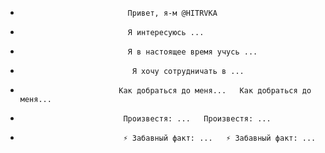 -                             Привет, я-м @HITRVKA                           
-                             Я интересуюсь ...                           
-                             Я в настоящее время учусь ...                           
-                             ️ Я хочу сотрудничать в ...                           
-                           Как добраться до меня...   Как добраться до меня...                         
-                            Произвестя: ...   Произвестя: ...                          
-                            ⚡ Забавный факт: ...   ⚡ Забавный факт: ...                          

<!---
HITRVKA/HITRVKA - это специальный хранилище, потому что его README.md (этот файл) появляется в вашем профиле GitHub.
Вы можете нажмите на ссылку Preview, чтобы посмотреть на ваши изменения.
--->
